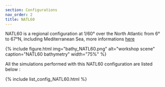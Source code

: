 ```yaml
---
section: Configurations
nav_order: 2
title: NATL60
---
```


NATL60 is a regional configuration at 1/60° over the North Atlantic from 6° to 67°N, including Mediterranean Sea, more informations [here](https://github.com/ocean-next/eNATL60/blob/README.md)

{% include figure.html img="bathy_NATL60.png" alt="workshop scene" caption="NATL60 bathymetry" width="75%" %}

All the simulations performed with this NATL60 configuration are listed below :

{% include list_config_NATL60.html %}

